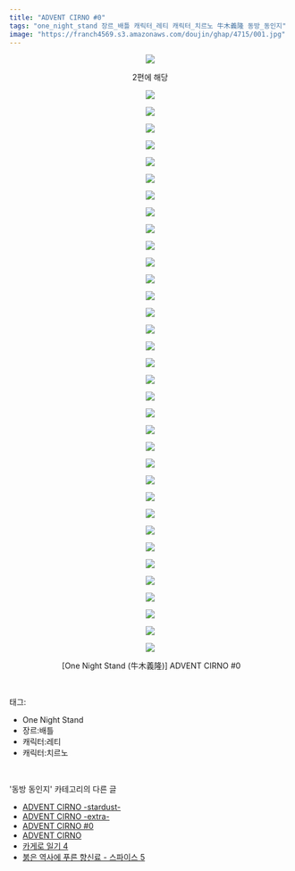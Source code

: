 ```yaml
---
title: "ADVENT CIRNO #0"
tags: "one_night_stand 장르_배틀 캐릭터_레티 캐릭터_치르노 牛木義隆 동방_동인지"
image: "https://franch4569.s3.amazonaws.com/doujin/ghap/4715/001.jpg"
---
```

<div class="article">
<p style="text-align: center; clear: none; float: none;"><img src="{{ site.imgserver2 }}/ghap/4715/001.jpg"/></p>
<p style="text-align: center; clear: none; float: none;">2편에 해당</p>
<p style="text-align: center; clear: none; float: none;"><img src="{{ site.imgserver2 }}/ghap/4715/002.jpg"/></p>
<p style="text-align: center; clear: none; float: none;"><img src="{{ site.imgserver2 }}/ghap/4715/003.jpg"/></p>
<p style="text-align: center; clear: none; float: none;"><img src="{{ site.imgserver2 }}/ghap/4715/004.jpg"/></p>
<p style="text-align: center; clear: none; float: none;"><img src="{{ site.imgserver2 }}/ghap/4715/005.jpg"/></p>
<p style="text-align: center; clear: none; float: none;"><img src="{{ site.imgserver2 }}/ghap/4715/006.jpg"/></p>
<p style="text-align: center; clear: none; float: none;"><img src="{{ site.imgserver2 }}/ghap/4715/007.jpg"/></p>
<p style="text-align: center; clear: none; float: none;"><img src="{{ site.imgserver2 }}/ghap/4715/008.jpg"/></p>
<p style="text-align: center; clear: none; float: none;"><img src="{{ site.imgserver2 }}/ghap/4715/009.jpg"/></p>
<p style="text-align: center; clear: none; float: none;"><img src="{{ site.imgserver2 }}/ghap/4715/010.jpg"/></p>
<p style="text-align: center; clear: none; float: none;"><img src="{{ site.imgserver2 }}/ghap/4715/011.jpg"/></p>
<p style="text-align: center; clear: none; float: none;"><img src="{{ site.imgserver2 }}/ghap/4715/012.jpg"/></p>
<p style="text-align: center; clear: none; float: none;"><img src="{{ site.imgserver2 }}/ghap/4715/013.jpg"/></p>
<p style="text-align: center; clear: none; float: none;"><img src="{{ site.imgserver2 }}/ghap/4715/014.jpg"/></p>
<p style="text-align: center; clear: none; float: none;"><img src="{{ site.imgserver2 }}/ghap/4715/015.jpg"/></p>
<p style="text-align: center; clear: none; float: none;"><img src="{{ site.imgserver2 }}/ghap/4715/016.jpg"/></p>
<p style="text-align: center; clear: none; float: none;"><img src="{{ site.imgserver2 }}/ghap/4715/017.jpg"/></p>
<p style="text-align: center; clear: none; float: none;"><img src="{{ site.imgserver2 }}/ghap/4715/018.jpg"/></p>
<p style="text-align: center; clear: none; float: none;"><img src="{{ site.imgserver2 }}/ghap/4715/019.jpg"/></p>
<p style="text-align: center; clear: none; float: none;"><img src="{{ site.imgserver2 }}/ghap/4715/020.jpg"/></p>
<p style="text-align: center; clear: none; float: none;"><img src="{{ site.imgserver2 }}/ghap/4715/021.jpg"/></p>
<p style="text-align: center; clear: none; float: none;"><img src="{{ site.imgserver2 }}/ghap/4715/022.jpg"/></p>
<p style="text-align: center; clear: none; float: none;"><img src="{{ site.imgserver2 }}/ghap/4715/023.jpg"/></p>
<p style="text-align: center; clear: none; float: none;"><img src="{{ site.imgserver2 }}/ghap/4715/024.jpg"/></p>
<p style="text-align: center; clear: none; float: none;"><img src="{{ site.imgserver2 }}/ghap/4715/025.jpg"/></p>
<p style="text-align: center; clear: none; float: none;"><img src="{{ site.imgserver2 }}/ghap/4715/026.jpg"/></p>
<p style="text-align: center; clear: none; float: none;"><img src="{{ site.imgserver2 }}/ghap/4715/027.jpg"/></p>
<p style="text-align: center; clear: none; float: none;"><img src="{{ site.imgserver2 }}/ghap/4715/028.jpg"/></p>
<p style="text-align: center; clear: none; float: none;"><img src="{{ site.imgserver2 }}/ghap/4715/029.jpg"/></p>
<p style="text-align: center; clear: none; float: none;"><img src="{{ site.imgserver2 }}/ghap/4715/030.jpg"/></p>
<p style="text-align: center; clear: none; float: none;"><img src="{{ site.imgserver2 }}/ghap/4715/031.jpg"/></p>
<p style="text-align: center; clear: none; float: none;"><img src="{{ site.imgserver2 }}/ghap/4715/032.jpg"/></p>
<p style="text-align: center; clear: none; float: none;"><img src="{{ site.imgserver2 }}/ghap/4715/033.jpg"/></p>
<p style="text-align: center; clear: none; float: none;"><img src="{{ site.imgserver2 }}/ghap/4715/034.jpg"/></p>
<p style="text-align: center; clear: none; float: none;"><img src="{{ site.imgserver2 }}/ghap/4715/035.jpg"/></p>
<p style="text-align: center; clear: none; float: none;"> [One Night Stand (牛木義隆)] ADVENT CIRNO #0</p>
</div><br/>
<div class="tagTrail">
<p>태그: </p>
<ul>
<li>One Night Stand</li>
<li>장르:배틀</li>
<li>캐릭터:레티</li>
<li>캐릭터:치르노</li>
</ul>
</div><br/>
<div class="another">
<p>'동방 동인지' 카테고리의 다른 글</p>
<ul>
<li><a href="/ghap_4717">ADVENT CIRNO -stardust-</a></li>
<li><a href="/ghap_4716">ADVENT CIRNO -extra-</a></li>
<li><a href="/ghap_4715">ADVENT CIRNO #0</a></li>
<li><a href="/ghap_4714">ADVENT CIRNO</a></li>
<li><a href="/ghap_4699">카게로 일기 4</a></li>
<li><a href="/ghap_4697">붉은 역사에 푸른 향신료 - 스파이스 5</a></li>
</ul>
</div><br/>
<div class="cb_module cb_fluid">
<div class="cb_wrt cb_profile">
</div><!-- commentList close -->
</div><br/>
